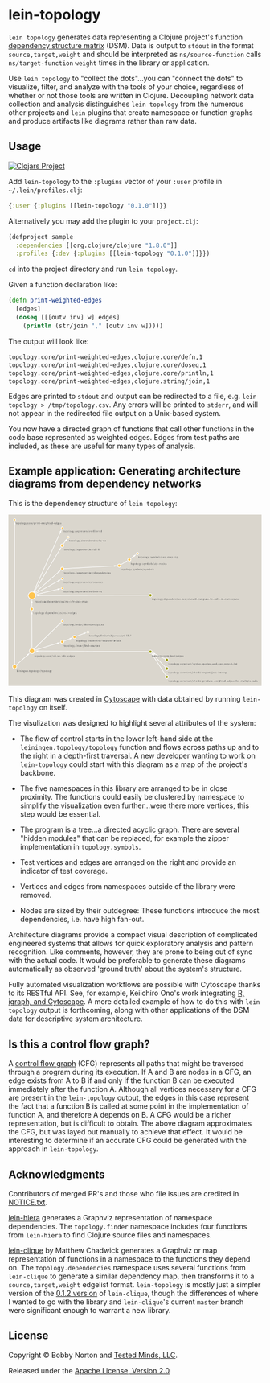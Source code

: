 # lein-topology

`lein topology` generates data representing a Clojure project's function [dependency structure matrix](https://en.wikipedia.org/wiki/Design_structure_matrix) (DSM). Data is output to `stdout` in the format `source,target,weight` and should be interpreted as `ns/source-function` calls `ns/target-function` `weight` times in the library or application.

Use `lein topology` to "collect the dots"...you can "connect the dots" to visualize, filter, and analyze with the tools of your choice, regardless of whether or not those tools are written in Clojure. Decoupling network data collection and analysis distinguishes `lein topology` from the numerous other projects and `lein` plugins that create namespace or function graphs and produce artifacts like diagrams rather than raw data.


## Usage

[![Clojars Project](https://img.shields.io/clojars/v/lein-topology.svg)](https://clojars.org/lein-topology)

Add `lein-topology` to the `:plugins` vector of your `:user` profile in `~/.lein/profiles.clj`:

```clojure
{:user {:plugins [[lein-topology "0.1.0"]]}}
```

Alternatively you may add the plugin to your `project.clj`:

```clojure
(defproject sample
  :dependencies [[org.clojure/clojure "1.8.0"]]
  :profiles {:dev {:plugins [[lein-topology "0.1.0"]]}})
```

`cd` into the project directory and run `lein topology`.

Given a function declaration like:

```clojure
(defn print-weighted-edges
  [edges]
  (doseq [[[outv inv] w] edges]
    (println (str/join "," [outv inv w]))))
```

The output will look like:

    topology.core/print-weighted-edges,clojure.core/defn,1
    topology.core/print-weighted-edges,clojure.core/doseq,1
    topology.core/print-weighted-edges,clojure.core/println,1
    topology.core/print-weighted-edges,clojure.string/join,1

Edges are printed to `stdout` and output can be redirected to a file, e.g. `lein topology > /tmp/topology.csv`. Any errors will be printed to `stderr`, and will not appear in the redirected file output on a Unix-based system.

You now have a directed graph of functions that call other functions in the code base represented as weighted edges. Edges from test paths are included, as these are useful for many types of analysis.


## Example application: Generating architecture diagrams from dependency networks

This is the dependency structure of `lein topology`:

![](./doc/lein-topology-faad435.png)

This diagram was created in [Cytoscape](http://www.cytoscape.org/) with data obtained by running `lein-topology` on itself.

The visulization was designed to highlight several attributes of the system:

* The flow of control starts in the lower left-hand side at the `leiningen.topology/topology` function and flows across paths up and to the right in a depth-first traversal. A new developer wanting to work on `lein-topology` could start with this diagram as a map of the project's backbone.

* The five namespaces in this library are arranged to be in close proximity. The functions could easily be clustered by namespace to simplify the visualization even further...were there more vertices, this step would be essential.

* The program is a tree...a directed acyclic graph. There are several "hidden modules" that can be replaced, for example the zipper implementation in `topology.symbols`.

* Test vertices and edges are arranged on the right and provide an indicator of test coverage.

* Vertices and edges from namespaces outside of the library were removed.

* Nodes are sized by their outdegree: These functions introduce the most dependencies, i.e. have high fan-out.

Architecture diagrams provide a compact visual description of complicated engineered systems that allows for quick exploratory analysis and pattern recognition. Like comments, however, they are prone to being out of sync with the actual code. It would be preferable to generate these diagrams automatically as observed 'ground truth' about the system's structure.

Fully automated visualization workflows are possible with Cytoscape thanks to its RESTful API. See, for example, Keiichiro Ono's work integrating [R, igraph, and Cytoscape](https://github.com/idekerlab/cy-rest-R/blob/develop/r_markdown/basic1.Rmd). A more detailed example of how to do this with `lein topology` output is forthcoming, along with other applications of the DSM data for descriptive system architecture.


## Is this a control flow graph?

A [control flow graph](https://en.wikipedia.org/wiki/Control_flow_graph) (CFG) represents all paths that might be traversed through a program during its execution. If A and B are nodes in a CFG, an edge exists from A to B if and only if the function B can be executed immediately after the function A. Although all vertices necessary for a CFG are present in the `lein-topology` output, the edges in this case represent the fact that a function B is called at some point in the implementation of function A, and therefore A depends on B. A CFG would be a richer representation, but is difficult to obtain. The above diagram approximates the CFG, but was layed out manually to achieve that effect. It would be interesting to determine if an accurate CFG could be generated with the approach in `lein-topology`.


## Acknowledgments

Contributors of merged PR's and those who file issues are credited in [NOTICE.txt](./NOTICE.txt).

[lein-hiera](https://github.com/greglook/lein-hiera) generates a Graphviz representation of namespace dependencies. The `topology.finder` namespace includes four functions from `lein-hiera` to find Clojure source files and namespaces.

[lein-clique](https://github.com/Hendekagon/lein-clique) by Matthew Chadwick generates a Graphviz or map representation of functions in a namespace to the functions they depend on. The `topology.dependencies` namespace uses several functions from `lein-clique` to generate a similar dependency map, then transforms it to a `source,target,weight` edgelist format. `lein-topology` is mostly just a simpler version of the [0.1.2 version](https://github.com/Hendekagon/lein-clique/blob/a71845a69f8c0ce9724b217e82ae8ce47012fa39/src/clique/core.clj) of `lein-clique`, though the differences of where I wanted to go with the library and `lein-clique`'s current `master` branch were significant enough to warrant a new library.


## License

Copyright © Bobby Norton and [Tested Minds, LLC](http://www.testedminds.com).

Released under the [Apache License, Version 2.0](./LICENSE.txt)
